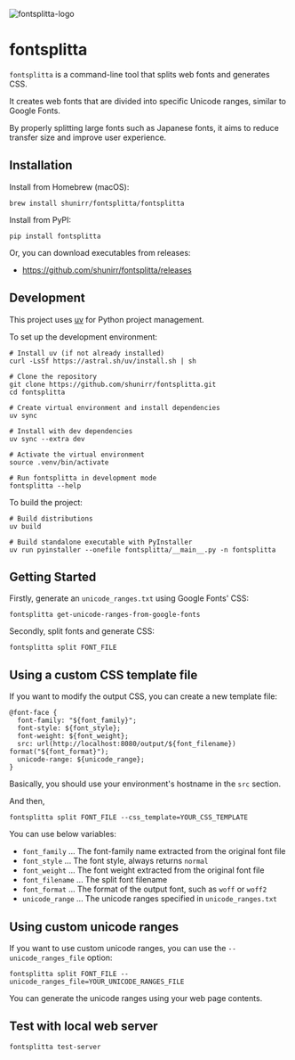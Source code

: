 ![fontsplitta-logo](https://github.com/user-attachments/assets/f67f1949-f80d-42e3-9c3b-79336e001512)

# fontsplitta

`fontsplitta` is a command-line tool that splits web fonts and generates CSS.

It creates web fonts that are divided into specific Unicode ranges, similar to Google Fonts.

By properly splitting large fonts such as Japanese fonts, it aims to reduce transfer size and improve user experience.

## Installation

Install from Homebrew (macOS):

```console
brew install shunirr/fontsplitta/fontsplitta
```

Install from PyPI:

```console
pip install fontsplitta
```

Or, you can download executables from releases:

- https://github.com/shunirr/fontsplitta/releases

## Development

This project uses [uv](https://github.com/astral-sh/uv) for Python project management.

To set up the development environment:

```console
# Install uv (if not already installed)
curl -LsSf https://astral.sh/uv/install.sh | sh

# Clone the repository
git clone https://github.com/shunirr/fontsplitta.git
cd fontsplitta

# Create virtual environment and install dependencies
uv sync

# Install with dev dependencies
uv sync --extra dev

# Activate the virtual environment
source .venv/bin/activate

# Run fontsplitta in development mode
fontsplitta --help
```

To build the project:

```console
# Build distributions
uv build

# Build standalone executable with PyInstaller
uv run pyinstaller --onefile fontsplitta/__main__.py -n fontsplitta
```

## Getting Started

Firstly, generate an `unicode_ranges.txt` using Google Fonts' CSS:

```console
fontsplitta get-unicode-ranges-from-google-fonts
```

Secondly, split fonts and generate CSS:

```console
fontsplitta split FONT_FILE
```

## Using a custom CSS template file

If you want to modify the output CSS, you can create a new template file:

```
@font-face {
  font-family: "${font_family}";
  font-style: ${font_style};
  font-weight: ${font_weight};
  src: url(http://localhost:8080/output/${font_filename}) format("${font_format}");
  unicode-range: ${unicode_range};
}
```

Basically, you should use your environment's hostname in the `src` section.

And then,

```console
fontsplitta split FONT_FILE --css_template=YOUR_CSS_TEMPLATE
```

You can use below variables:

- `font_family` ... The font-family name extracted from the original font file
- `font_style` ... The font style, always returns `normal`
- `font_weight` ... The font weight extracted from the original font file
- `font_filename` ... The split font filename
- `font_format` ... The format of the output font, such as `woff` or `woff2`
- `unicode_range` ... The unicode ranges specified in `unicode_ranges.txt`

## Using custom unicode ranges

If you want to use custom unicode ranges, you can use the `--unicode_ranges_file` option:

```console
fontsplitta split FONT_FILE --unicode_ranges_file=YOUR_UNICODE_RANGES_FILE
```

You can generate the unicode ranges using your web page contents.

## Test with local web server

```console
fontsplitta test-server
```
